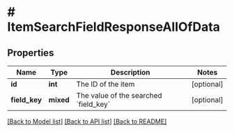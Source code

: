 # # ItemSearchFieldResponseAllOfData

## Properties

Name | Type | Description | Notes
------------ | ------------- | ------------- | -------------
**id** | **int** | The ID of the item | [optional]
**field_key** | **mixed** | The value of the searched &#x60;field_key&#x60; | [optional]

[[Back to Model list]](../../README.md#models) [[Back to API list]](../../README.md#endpoints) [[Back to README]](../../README.md)
